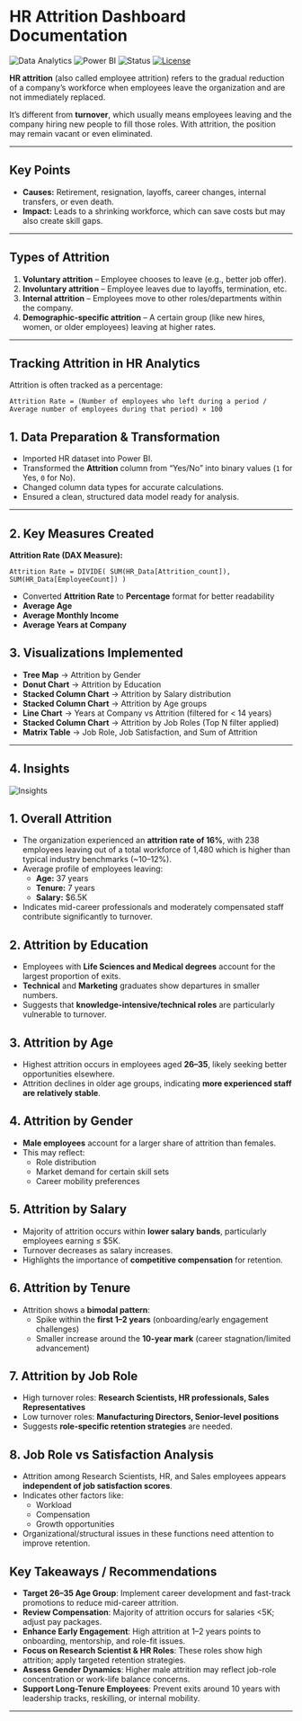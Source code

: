 # HR Attrition Dashboard Documentation

![Data Analytics](https://img.shields.io/badge/Data%20Analytics-Insight-blue?logo=tableau&logoColor=white)
![Power BI](https://img.shields.io/badge/Power%20BI-Report-yellow?logo=microsoftpowerbi&logoColor=white)
![Status](https://img.shields.io/badge/Status-Completed-brightgreen)
[![License](https://img.shields.io/badge/License-MIT-green.svg)](LICENSE)

**HR attrition** (also called employee attrition) refers to the gradual reduction of a company’s workforce when employees leave the organization and are not immediately replaced.

It’s different from **turnover**, which usually means employees leaving and the company hiring new people to fill those roles. With attrition, the position may remain vacant or even eliminated.

---

## Key Points

- **Causes:** Retirement, resignation, layoffs, career changes, internal transfers, or even death.  
- **Impact:** Leads to a shrinking workforce, which can save costs but may also create skill gaps.

---

## Types of Attrition

1. **Voluntary attrition** – Employee chooses to leave (e.g., better job offer).  
2. **Involuntary attrition** – Employee leaves due to layoffs, termination, etc.  
3. **Internal attrition** – Employees move to other roles/departments within the company.  
4. **Demographic-specific attrition** – A certain group (like new hires, women, or older employees) leaving at higher rates.

---

## Tracking Attrition in HR Analytics

Attrition is often tracked as a percentage:

```text
Attrition Rate = (Number of employees who left during a period / Average number of employees during that period) × 100
```

## 1. Data Preparation & Transformation
- Imported HR dataset into Power BI.  
- Transformed the **Attrition** column from “Yes/No” into binary values (`1` for Yes, `0` for No).  
- Changed column data types for accurate calculations.  
- Ensured a clean, structured data model ready for analysis.  

---

## 2. Key Measures Created

**Attrition Rate (DAX Measure):**
```DAX
Attrition Rate = DIVIDE( SUM(HR_Data[Attrition_count]),  SUM(HR_Data[EmployeeCount]) )
```
- Converted **Attrition Rate** to **Percentage** format for better readability  
- **Average Age**  
- **Average Monthly Income** 
- **Average Years at Company**

## 3. Visualizations Implemented

- **Tree Map** → Attrition by Gender  
- **Donut Chart** →  Attrition by Education  
- **Stacked Column Chart** → Attrition by Salary distribution
- **Stacked Column Chart** → Attrition by Age groups
- **Line Chart** → Years at Company vs Attrition (filtered for < 14 years)  
- **Stacked Column Chart** → Attrition by Job Roles (Top N filter applied)  
- **Matrix Table** → Job Role, Job Satisfaction, and Sum of Attrition  

---
## 4. Insights 
![Insights](https://img.shields.io/badge/Insights-Attrition-blue)
## 1. Overall Attrition
- The organization experienced an **attrition rate of 16%**, with 238 employees leaving out of a total workforce of 1,480 which is higher than typical industry benchmarks (~10–12%).
- Average profile of employees leaving:
  - **Age:** 37 years
  - **Tenure:** 7 years
  - **Salary:** $6.5K
- Indicates mid-career professionals and moderately compensated staff contribute significantly to turnover.

## 2. Attrition by Education
- Employees with **Life Sciences and Medical degrees** account for the largest proportion of exits.
- **Technical** and **Marketing** graduates show departures in smaller numbers.
- Suggests that **knowledge-intensive/technical roles** are particularly vulnerable to turnover.

## 3. Attrition by Age
- Highest attrition occurs in employees aged **26–35**, likely seeking better opportunities elsewhere.
- Attrition declines in older age groups, indicating **more experienced staff are relatively stable**.

## 4. Attrition by Gender
- **Male employees** account for a larger share of attrition than females.
- This may reflect:
  - Role distribution
  - Market demand for certain skill sets
  - Career mobility preferences

## 5. Attrition by Salary
- Majority of attrition occurs within **lower salary bands**, particularly employees earning ≤ $5K.
- Turnover decreases as salary increases.
- Highlights the importance of **competitive compensation** for retention.

## 6. Attrition by Tenure
- Attrition shows a **bimodal pattern**:
  - Spike within the **first 1–2 years** (onboarding/early engagement challenges)
  - Smaller increase around the **10-year mark** (career stagnation/limited advancement)

## 7. Attrition by Job Role
- High turnover roles: **Research Scientists, HR professionals, Sales Representatives**
- Low turnover roles: **Manufacturing Directors, Senior-level positions**
- Suggests **role-specific retention strategies** are needed.

## 8. Job Role vs Satisfaction Analysis
- Attrition among Research Scientists, HR, and Sales employees appears **independent of job satisfaction scores**.
- Indicates other factors like:
  - Workload
  - Compensation
  - Growth opportunities
- Organizational/structural issues in these functions need attention to improve retention.

## Key Takeaways / Recommendations
- **Target 26–35 Age Group**: Implement career development and fast-track promotions to reduce mid-career attrition.  
- **Review Compensation**: Majority of attrition occurs for salaries <5K; adjust pay packages.  
- **Enhance Early Engagement**: High attrition at 1–2 years points to onboarding, mentorship, and role-fit issues.  
- **Focus on Research Scientist & HR Roles**: These roles show high attrition; apply targeted retention strategies.  
- **Assess Gender Dynamics**: Higher male attrition may reflect job-role concentration or work-life balance concerns.  
- **Support Long-Tenure Employees**: Prevent exits around 10 years with leadership tracks, reskilling, or internal mobility.

---
